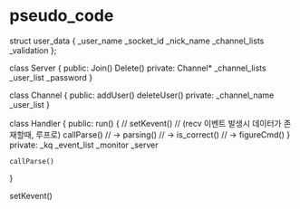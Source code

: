 # pseudo_code

struct user_data {
	_user_name
	_socket_id
	_nick_name
	_channel_lists
	_validation
};

class Server {
public:
	Join()
	Delete()
private:
	Channel* _channel_lists
	_user_list 
	_password
}

class Channel {
public:
	addUser()
	deleteUser()
private:
	_channel_name
	_user_list
}


class Handler {
public:
	run() {
		// setKevent()
		// (recv 이벤트 발생시 데이터가 존재할때, 루프로) callParse() 
		// -> parsing() 
		// -> is_correct() 
		// -> figureCmd()
	}
private:
	_kq
	_event_list
	_monitor
	_server

	callParse()
}

setKevent()

